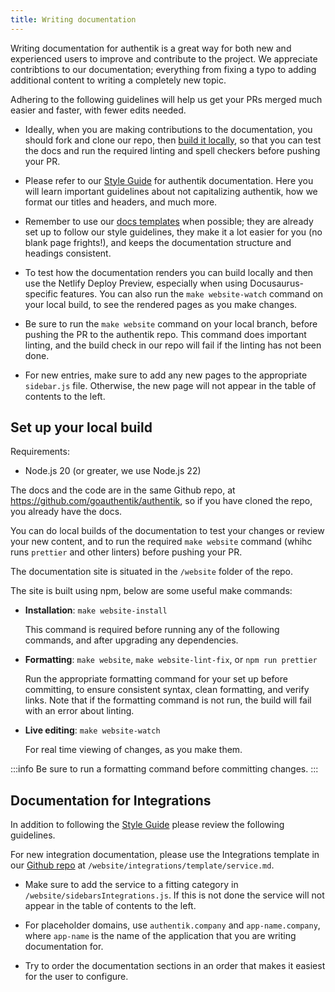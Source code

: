 ```yaml
---
title: Writing documentation
---
```


Writing documentation for authentik is a great way for both new and experienced users to improve and contribute to the project. We appreciate contribtions to our documentation; everything from fixing a typo to adding additional content to writing a completely new topic.

Adhering to the following guidelines will help us get your PRs merged much easier and faster, with fewer edits needed.

*   Ideally, when you are making contributions to the documentation, you should fork and clone our repo, then [build it locally](#set-up-your-local-build), so that you can test the docs and run the required linting and spell checkers before pushing your PR.

*   Please refer to our [Style Guide](./style-guide.mdx) for authentik documentation. Here you will learn important guidelines about not capitalizing authentik, how we format our titles and headers, and much more.

*   Remember to use our [docs templates](./templates/index.md) when possible; they are already set up to follow our style guidelines, they make it a lot easier for you (no blank page frights!), and keeps the documentation structure and headings consistent.

*   To test how the documentation renders you can build locally and then use the Netlify Deploy Preview, especially when using Docusaurus-specific features. You can also run the `make website-watch` command on your local build, to see the rendered pages as you make changes.

*   Be sure to run the `make website` command on your local branch, before pushing the PR to the authentik repo. This command does important linting, and the build check in our repo will fail if the linting has not been done.

*   For new entries, make sure to add any new pages to the appropriate `sidebar.js` file. Otherwise, the new page will not appear in the table of contents to the left.


## Set up your local build

Requirements:

-   Node.js 20 (or greater, we use Node.js 22)

The docs and the code are in the same Github repo, at https://github.com/goauthentik/authentik, so if you have cloned the repo, you already have the docs.

You can do local builds of the documentation to test your changes or review your new content, and to run the required `make website` command (whihc runs `prettier` and other linters) before pushing your PR.

The documentation site is situated in the `/website` folder of the repo.

The site is built using npm, below are some useful make commands:

-   **Installation**: `make website-install`

    This command is required before running any of the following commands, and after upgrading any dependencies.

-   **Formatting**: `make website`, `make website-lint-fix`, or `npm run prettier`

    Run the appropriate formatting command for your set up before committing, to ensure consistent syntax, clean formatting, and verify links. Note that if the formatting command is not run, the build will fail with an error about linting.

-   **Live editing**: `make website-watch`

    For real time viewing of changes, as you make them.

:::info
Be sure to run a formatting command before committing changes.
:::

## Documentation for Integrations

In addition to following the [Style Guide](./style-guide.mdx) please review the following guidelines.

For new integration documentation, please use the Integrations template in our [Github repo](https://github.com/goauthentik/authentik) at `/website/integrations/template/service.md`.

-   Make sure to add the service to a fitting category in `/website/sidebarsIntegrations.js`. If this is not done the service will not appear in the table of contents to the left.

-   For placeholder domains, use `authentik.company` and `app-name.company`, where `app-name` is the name of the application that you are writing documentation for.

-   Try to order the documentation sections in an order that makes it easiest for the user to configure.
